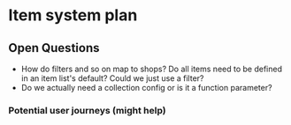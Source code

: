# Item system plan


## Open Questions

* How do filters and so on map to shops? Do all items need to be defined in an item list's default? Could we just use a filter?
* Do we actually need a collection config or is it a function parameter?

### Potential user journeys (might help)
